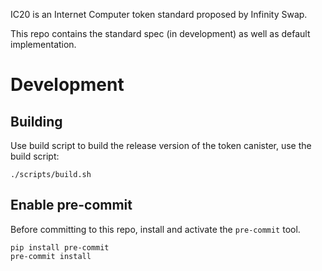 IC20 is an Internet Computer token standard proposed by Infinity Swap.

This repo contains the standard spec (in development) as well as default implementation.

# Development

## Building

Use build script to build the release version of the token canister, use the build script:

```shell
./scripts/build.sh
```

## Enable pre-commit

Before committing to this repo, install and activate the `pre-commit` tool.

```shell
pip install pre-commit
pre-commit install
```
